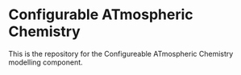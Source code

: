 # Configurable ATmospheric Chemistry 

This is the repository for the Configureable ATmospheric Chemistry modelling component.


